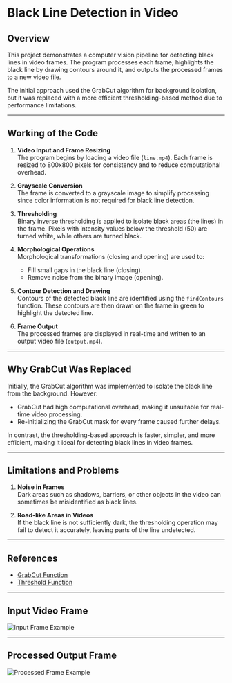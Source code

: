 # Black Line Detection in Video

## Overview
This project demonstrates a computer vision pipeline for detecting black lines in video frames. The program processes each frame, highlights the black line by drawing contours around it, and outputs the processed frames to a new video file. 

The initial approach used the GrabCut algorithm for background isolation, but it was replaced with a more efficient thresholding-based method due to performance limitations.

---

## Working of the Code
1. **Video Input and Frame Resizing**  
   The program begins by loading a video file (`line.mp4`). Each frame is resized to 800x800 pixels for consistency and to reduce computational overhead.  

2. **Grayscale Conversion**  
   The frame is converted to a grayscale image to simplify processing since color information is not required for black line detection.  

3. **Thresholding**  
   Binary inverse thresholding is applied to isolate black areas (the lines) in the frame. Pixels with intensity values below the threshold (50) are turned white, while others are turned black.

4. **Morphological Operations**  
   Morphological transformations (closing and opening) are used to:
   - Fill small gaps in the black line (closing).
   - Remove noise from the binary image (opening).

5. **Contour Detection and Drawing**  
   Contours of the detected black line are identified using the `findContours` function. These contours are then drawn on the frame in green to highlight the detected line.

6. **Frame Output**  
   The processed frames are displayed in real-time and written to an output video file (`output.mp4`).

---

## Why GrabCut Was Replaced
Initially, the GrabCut algorithm was implemented to isolate the black line from the background. However:
- GrabCut had high computational overhead, making it unsuitable for real-time video processing.
- Re-initializing the GrabCut mask for every frame caused further delays.

In contrast, the thresholding-based approach is faster, simpler, and more efficient, making it ideal for detecting black lines in video frames.

---

## Limitations and Problems
1. **Noise in Frames**  
   Dark areas such as shadows, barriers, or other objects in the video can sometimes be misidentified as black lines.

2. **Road-like Areas in Videos**  
   If the black line is not sufficiently dark, the thresholding operation may fail to detect it accurately, leaving parts of the line undetected.

---

## References
- [GrabCut Function](https://docs.opencv.org/3.4/d8/d83/tutorial_py_grabcut.html)
- [Threshold Function](https://docs.opencv.org/4.x/d7/d4d/tutorial_py_thresholding.html)

---

## Input Video Frame
![Input Frame Example](https://github.com/user-attachments/assets/line-detection-input.jpg)

---

## Processed Output Frame
![Processed Frame Example](https://github.com/user-attachments/assets/line-detection-output.jpg)
